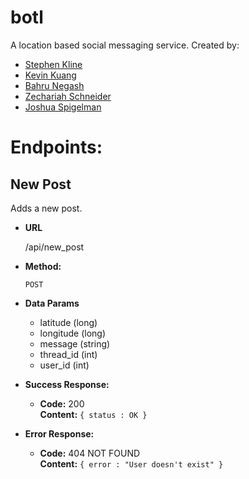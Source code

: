 # botl
A location based social messaging service. Created by:

+ [Stephen Kline](mailto:srkline@umich.edu)
+ [Kevin Kuang](mailto:kkuang@umich.edu)
+ [Bahru Negash](mailto:bahrut@umich.edu)
+ [Zechariah Schneider](zechsch@umich.edu)
+ [Joshua Spigelman](jlspige@umich.edu)

# Endpoints:
## New Post
  Adds a new post.

* **URL**

  /api/new_post

* **Method:**

  `POST`

* **Data Params**

  + latitude (long)
  + longitude (long)
  + message (string)
  + thread_id (int)
  + user_id (int)

* **Success Response:**

  * **Code:** 200 <br />
    **Content:** `{ status : OK }`
 
* **Error Response:**

  * **Code:** 404 NOT FOUND <br />
    **Content:** `{ error : "User doesn't exist" }`
